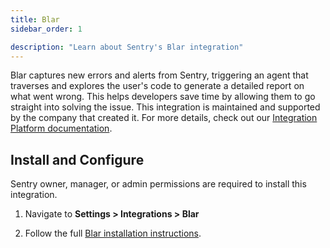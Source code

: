 ```yaml
---
title: Blar
sidebar_order: 1

description: "Learn about Sentry's Blar integration"
---
```



Blar captures new errors and alerts from Sentry, triggering an agent that traverses and explores the user's code to generate a detailed report on what went wrong. This helps developers save time by allowing them to go straight into solving the issue.
This integration is maintained and supported by the company that created it. For more details, check out our [Integration Platform documentation](/organization/integrations/integration-platform/).

## Install and Configure

<Alert>

Sentry owner, manager, or admin permissions are required to install this integration.

</Alert>

1. Navigate to **Settings > Integrations > Blar**

2. Follow the full [Blar installation instructions](https://blar.io/docs).
